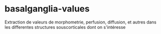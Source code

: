 # basalganglia-values
Extraction de valeurs de morphometrie, perfusion, diffusion, et autres dans les differentes structures souscorticales dont on s'intéresse
